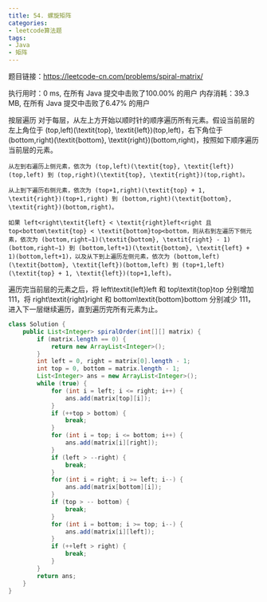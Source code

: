 ```yaml
---
title: 54. 螺旋矩阵
categories:
- leetcode算法题
tags:
- Java
- 矩阵
---
```


题目链接：https://leetcode-cn.com/problems/spiral-matrix/

执行用时：0 ms, 在所有 Java 提交中击败了100.00% 的用户
内存消耗：39.3 MB, 在所有 Java 提交中击败了6.47% 的用户

按层遍历
对于每层，从左上方开始以顺时针的顺序遍历所有元素。假设当前层的左上角位于 (top,left)(\textit{top}, \textit{left})(top,left)，右下角位于 (bottom,right)(\textit{bottom}, \textit{right})(bottom,right)，按照如下顺序遍历当前层的元素。

    从左到右遍历上侧元素，依次为 (top,left)(\textit{top}, \textit{left})(top,left) 到 (top,right)(\textit{top}, \textit{right})(top,right)。

    从上到下遍历右侧元素，依次为 (top+1,right)(\textit{top} + 1, \textit{right})(top+1,right) 到 (bottom,right)(\textit{bottom}, \textit{right})(bottom,right)。

    如果 left<right\textit{left} < \textit{right}left<right 且 top<bottom\textit{top} < \textit{bottom}top<bottom，则从右到左遍历下侧元素，依次为 (bottom,right−1)(\textit{bottom}, \textit{right} - 1)(bottom,right−1) 到 (bottom,left+1)(\textit{bottom}, \textit{left} + 1)(bottom,left+1)，以及从下到上遍历左侧元素，依次为 (bottom,left)(\textit{bottom}, \textit{left})(bottom,left) 到 (top+1,left)(\textit{top} + 1, \textit{left})(top+1,left)。

遍历完当前层的元素之后，将 left\textit{left}left 和 top\textit{top}top 分别增加 111，将 right\textit{right}right 和 bottom\textit{bottom}bottom 分别减少 111，进入下一层继续遍历，直到遍历完所有元素为止。


``` java
class Solution {
    public List<Integer> spiralOrder(int[][] matrix) {
        if (matrix.length == 0) {
            return new ArrayList<Integer>();
        }
        int left = 0, right = matrix[0].length - 1;
        int top = 0, bottom = matrix.length - 1;
        List<Integer> ans = new ArrayList<Integer>();
        while (true) {
            for (int i = left; i <= right; i++) {
                ans.add(matrix[top][i]);
            }
            if (++top > bottom) {
                break;
            }
            for (int i = top; i <= bottom; i++) {
                ans.add(matrix[i][right]);
            }
            if (left > --right) {
                break;
            }
            for (int i = right; i >= left; i--) {
                ans.add(matrix[bottom][i]);
            }
            if (top > -- bottom) {
                break;
            }
            for (int i = bottom; i >= top; i--) {
                ans.add(matrix[i][left]);
            }
            if (++left > right) {
                break;
            }
        }
        return ans;
    }
}
```